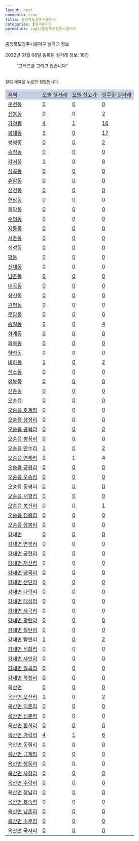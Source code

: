 ```yaml
---
layout: post
comments: true
title: 충청북도청주시흥덕구
categories: [실거래가]
permalink: /apt/충청북도청주시흥덕구
---
```


충청북도청주시흥덕구 실거래 정보

2022년 01월 08일 등록된 실거래 정보: 18건

<!--<script async src="https://pagead2.googlesyndication.com/pagead/js/adsbygoogle.js?client=ca-pub-3485438051770037"
 crossorigin="anonymous"></script>-->

<script type="text/javascript">
  google.charts.load('current', {'packages':['corechart']});
  google.charts.setOnLoadCallback(drawChart);

  function drawChart() {
    var data = google.visualization.arrayToDataTable([['거래일', '매매', '전월세', '전매'], ['21-01', 464, 362, 14], ['21-02', 539, 397, 9], ['21-03', 541, 388, 9], ['21-04', 482, 364, 17], ['21-05', 501, 357, 13], ['21-06', 416, 364, 2], ['21-07', 443, 393, 1], ['21-08', 497, 389, 0], ['21-09', 403, 306, 0], ['21-10', 435, 388, 1], ['21-11', 280, 287, 2], ['21-12', 198, 222, 0], ['22-01', 11, 15, 0]]);

    var options = {
      title: '최근 1년간 유형별 거래량 추이',
      legend: { position: 'bottom' }
    };

    setTimeout(function() {
        var chart = new google.visualization.LineChart(document.getElementById('columnchart_material'));
        chart.draw(data, (options));
        document.getElementById('loading').style.display = 'none';
        var dayLabel = (new Date()).getDay();
        if (dayLabel < 2) {
            sorttable.innerSortFunction.apply(document.getElementById('week'), []);
            sorttable.innerSortFunction.apply(document.getElementById('week'), []);        
        }
        else {
            sorttable.innerSortFunction.apply(document.getElementById('today'), []);
            sorttable.innerSortFunction.apply(document.getElementById('today'), []);
        }
    }, 200);

  }
</script>

<div id="loading" style="z-index:20; display: block; margin-left: 35px">"그래프를 그리고 있습니다"</div>
<div id="columnchart_material" style="width: 95%; margin-left: -35px; display: block"></div>
<!--<div style="width: 95%; margin-left: -35px; display: block">
      <script async src="https://pagead2.googlesyndication.com/pagead/js/adsbygoogle.js?client=ca-pub-3485438051770037"
          crossorigin="anonymous"></script>
      <ins class="adsbygoogle"
          style="display:block"
          data-ad-format="fluid"
          data-ad-layout-key="-fb+5w+4e-db+86"
          data-ad-client="ca-pub-3485438051770037"
          data-ad-slot="1827090281"></ins>
      <script>
          (adsbygoogle = window.adsbygoogle || []).push({});
      </script>
</div>-->
<br>

<font size='small' style='font-size: small;'>컬럼 제목을 누르면 정렬됩니다.</font>
<table class="sortable">
  <tr style='background-color: rgba(114, 132, 186,0.4);'>
    <td id="region"><a href="#">지역</a></td>
    <td id="today"><a href="#">오늘 실거래</a></td>
    <td id="today_new"><a href="#">오늘 신고가</a></td>
    <td id="week"><a href="#">일주일 실거래</a></td>
  </tr>

  
  <tr class="item">
    <td><a href="충청북도청주시흥덕구운천동">운천동</a></td>
    <td><a href="충청북도청주시흥덕구운천동">0</a></td>
    <td><a href="충청북도청주시흥덕구운천동">0</a></td>
    <td><a href="충청북도청주시흥덕구운천동">0</a></td>
  </tr>
    

  <tr class="item">
    <td><a href="충청북도청주시흥덕구신봉동">신봉동</a></td>
    <td><a href="충청북도청주시흥덕구신봉동">0</a></td>
    <td><a href="충청북도청주시흥덕구신봉동">0</a></td>
    <td><a href="충청북도청주시흥덕구신봉동">2</a></td>
  </tr>
    

  <tr class="item">
    <td><a href="충청북도청주시흥덕구가경동">가경동</a></td>
    <td><a href="충청북도청주시흥덕구가경동">4</a></td>
    <td><a href="충청북도청주시흥덕구가경동">1</a></td>
    <td><a href="충청북도청주시흥덕구가경동">16</a></td>
  </tr>
    

  <tr class="item">
    <td><a href="충청북도청주시흥덕구복대동">복대동</a></td>
    <td><a href="충청북도청주시흥덕구복대동">3</a></td>
    <td><a href="충청북도청주시흥덕구복대동">0</a></td>
    <td><a href="충청북도청주시흥덕구복대동">17</a></td>
  </tr>
    

  <tr class="item">
    <td><a href="충청북도청주시흥덕구봉명동">봉명동</a></td>
    <td><a href="충청북도청주시흥덕구봉명동">0</a></td>
    <td><a href="충청북도청주시흥덕구봉명동">0</a></td>
    <td><a href="충청북도청주시흥덕구봉명동">2</a></td>
  </tr>
    

  <tr class="item">
    <td><a href="충청북도청주시흥덕구송정동">송정동</a></td>
    <td><a href="충청북도청주시흥덕구송정동">0</a></td>
    <td><a href="충청북도청주시흥덕구송정동">0</a></td>
    <td><a href="충청북도청주시흥덕구송정동">0</a></td>
  </tr>
    

  <tr class="item">
    <td><a href="충청북도청주시흥덕구강서동">강서동</a></td>
    <td><a href="충청북도청주시흥덕구강서동">1</a></td>
    <td><a href="충청북도청주시흥덕구강서동">0</a></td>
    <td><a href="충청북도청주시흥덕구강서동">8</a></td>
  </tr>
    

  <tr class="item">
    <td><a href="충청북도청주시흥덕구석곡동">석곡동</a></td>
    <td><a href="충청북도청주시흥덕구석곡동">0</a></td>
    <td><a href="충청북도청주시흥덕구석곡동">0</a></td>
    <td><a href="충청북도청주시흥덕구석곡동">0</a></td>
  </tr>
    

  <tr class="item">
    <td><a href="충청북도청주시흥덕구휴암동">휴암동</a></td>
    <td><a href="충청북도청주시흥덕구휴암동">0</a></td>
    <td><a href="충청북도청주시흥덕구휴암동">0</a></td>
    <td><a href="충청북도청주시흥덕구휴암동">0</a></td>
  </tr>
    

  <tr class="item">
    <td><a href="충청북도청주시흥덕구신전동">신전동</a></td>
    <td><a href="충청북도청주시흥덕구신전동">0</a></td>
    <td><a href="충청북도청주시흥덕구신전동">0</a></td>
    <td><a href="충청북도청주시흥덕구신전동">0</a></td>
  </tr>
    

  <tr class="item">
    <td><a href="충청북도청주시흥덕구현암동">현암동</a></td>
    <td><a href="충청북도청주시흥덕구현암동">0</a></td>
    <td><a href="충청북도청주시흥덕구현암동">0</a></td>
    <td><a href="충청북도청주시흥덕구현암동">0</a></td>
  </tr>
    

  <tr class="item">
    <td><a href="충청북도청주시흥덕구동막동">동막동</a></td>
    <td><a href="충청북도청주시흥덕구동막동">0</a></td>
    <td><a href="충청북도청주시흥덕구동막동">0</a></td>
    <td><a href="충청북도청주시흥덕구동막동">0</a></td>
  </tr>
    

  <tr class="item">
    <td><a href="충청북도청주시흥덕구수의동">수의동</a></td>
    <td><a href="충청북도청주시흥덕구수의동">0</a></td>
    <td><a href="충청북도청주시흥덕구수의동">0</a></td>
    <td><a href="충청북도청주시흥덕구수의동">0</a></td>
  </tr>
    

  <tr class="item">
    <td><a href="충청북도청주시흥덕구지동동">지동동</a></td>
    <td><a href="충청북도청주시흥덕구지동동">0</a></td>
    <td><a href="충청북도청주시흥덕구지동동">0</a></td>
    <td><a href="충청북도청주시흥덕구지동동">0</a></td>
  </tr>
    

  <tr class="item">
    <td><a href="충청북도청주시흥덕구서촌동">서촌동</a></td>
    <td><a href="충청북도청주시흥덕구서촌동">0</a></td>
    <td><a href="충청북도청주시흥덕구서촌동">0</a></td>
    <td><a href="충청북도청주시흥덕구서촌동">0</a></td>
  </tr>
    

  <tr class="item">
    <td><a href="충청북도청주시흥덕구신성동">신성동</a></td>
    <td><a href="충청북도청주시흥덕구신성동">0</a></td>
    <td><a href="충청북도청주시흥덕구신성동">0</a></td>
    <td><a href="충청북도청주시흥덕구신성동">0</a></td>
  </tr>
    

  <tr class="item">
    <td><a href="충청북도청주시흥덕구평동">평동</a></td>
    <td><a href="충청북도청주시흥덕구평동">0</a></td>
    <td><a href="충청북도청주시흥덕구평동">0</a></td>
    <td><a href="충청북도청주시흥덕구평동">0</a></td>
  </tr>
    

  <tr class="item">
    <td><a href="충청북도청주시흥덕구신대동">신대동</a></td>
    <td><a href="충청북도청주시흥덕구신대동">0</a></td>
    <td><a href="충청북도청주시흥덕구신대동">0</a></td>
    <td><a href="충청북도청주시흥덕구신대동">0</a></td>
  </tr>
    

  <tr class="item">
    <td><a href="충청북도청주시흥덕구남촌동">남촌동</a></td>
    <td><a href="충청북도청주시흥덕구남촌동">0</a></td>
    <td><a href="충청북도청주시흥덕구남촌동">0</a></td>
    <td><a href="충청북도청주시흥덕구남촌동">0</a></td>
  </tr>
    

  <tr class="item">
    <td><a href="충청북도청주시흥덕구내곡동">내곡동</a></td>
    <td><a href="충청북도청주시흥덕구내곡동">0</a></td>
    <td><a href="충청북도청주시흥덕구내곡동">0</a></td>
    <td><a href="충청북도청주시흥덕구내곡동">0</a></td>
  </tr>
    

  <tr class="item">
    <td><a href="충청북도청주시흥덕구상신동">상신동</a></td>
    <td><a href="충청북도청주시흥덕구상신동">0</a></td>
    <td><a href="충청북도청주시흥덕구상신동">0</a></td>
    <td><a href="충청북도청주시흥덕구상신동">0</a></td>
  </tr>
    

  <tr class="item">
    <td><a href="충청북도청주시흥덕구원평동">원평동</a></td>
    <td><a href="충청북도청주시흥덕구원평동">0</a></td>
    <td><a href="충청북도청주시흥덕구원평동">0</a></td>
    <td><a href="충청북도청주시흥덕구원평동">0</a></td>
  </tr>
    

  <tr class="item">
    <td><a href="충청북도청주시흥덕구문암동">문암동</a></td>
    <td><a href="충청북도청주시흥덕구문암동">0</a></td>
    <td><a href="충청북도청주시흥덕구문암동">0</a></td>
    <td><a href="충청북도청주시흥덕구문암동">0</a></td>
  </tr>
    

  <tr class="item">
    <td><a href="충청북도청주시흥덕구송절동">송절동</a></td>
    <td><a href="충청북도청주시흥덕구송절동">0</a></td>
    <td><a href="충청북도청주시흥덕구송절동">0</a></td>
    <td><a href="충청북도청주시흥덕구송절동">4</a></td>
  </tr>
    

  <tr class="item">
    <td><a href="충청북도청주시흥덕구화계동">화계동</a></td>
    <td><a href="충청북도청주시흥덕구화계동">0</a></td>
    <td><a href="충청북도청주시흥덕구화계동">0</a></td>
    <td><a href="충청북도청주시흥덕구화계동">0</a></td>
  </tr>
    

  <tr class="item">
    <td><a href="충청북도청주시흥덕구외북동">외북동</a></td>
    <td><a href="충청북도청주시흥덕구외북동">0</a></td>
    <td><a href="충청북도청주시흥덕구외북동">0</a></td>
    <td><a href="충청북도청주시흥덕구외북동">0</a></td>
  </tr>
    

  <tr class="item">
    <td><a href="충청북도청주시흥덕구향정동">향정동</a></td>
    <td><a href="충청북도청주시흥덕구향정동">0</a></td>
    <td><a href="충청북도청주시흥덕구향정동">0</a></td>
    <td><a href="충청북도청주시흥덕구향정동">0</a></td>
  </tr>
    

  <tr class="item">
    <td><a href="충청북도청주시흥덕구비하동">비하동</a></td>
    <td><a href="충청북도청주시흥덕구비하동">1</a></td>
    <td><a href="충청북도청주시흥덕구비하동">0</a></td>
    <td><a href="충청북도청주시흥덕구비하동">2</a></td>
  </tr>
    

  <tr class="item">
    <td><a href="충청북도청주시흥덕구석소동">석소동</a></td>
    <td><a href="충청북도청주시흥덕구석소동">0</a></td>
    <td><a href="충청북도청주시흥덕구석소동">0</a></td>
    <td><a href="충청북도청주시흥덕구석소동">0</a></td>
  </tr>
    

  <tr class="item">
    <td><a href="충청북도청주시흥덕구정봉동">정봉동</a></td>
    <td><a href="충청북도청주시흥덕구정봉동">0</a></td>
    <td><a href="충청북도청주시흥덕구정봉동">0</a></td>
    <td><a href="충청북도청주시흥덕구정봉동">0</a></td>
  </tr>
    

  <tr class="item">
    <td><a href="충청북도청주시흥덕구신촌동">신촌동</a></td>
    <td><a href="충청북도청주시흥덕구신촌동">0</a></td>
    <td><a href="충청북도청주시흥덕구신촌동">0</a></td>
    <td><a href="충청북도청주시흥덕구신촌동">0</a></td>
  </tr>
    

  <tr class="item">
    <td><a href="충청북도청주시흥덕구오송읍">오송읍</a></td>
    <td><a href="충청북도청주시흥덕구오송읍">0</a></td>
    <td><a href="충청북도청주시흥덕구오송읍">0</a></td>
    <td><a href="충청북도청주시흥덕구오송읍">0</a></td>
  </tr>
    

  <tr class="item">
    <td><a href="충청북도청주시흥덕구오송읍호계리">오송읍 호계리</a></td>
    <td><a href="충청북도청주시흥덕구오송읍호계리">0</a></td>
    <td><a href="충청북도청주시흥덕구오송읍호계리">0</a></td>
    <td><a href="충청북도청주시흥덕구오송읍호계리">0</a></td>
  </tr>
    

  <tr class="item">
    <td><a href="충청북도청주시흥덕구오송읍상정리">오송읍 상정리</a></td>
    <td><a href="충청북도청주시흥덕구오송읍상정리">0</a></td>
    <td><a href="충청북도청주시흥덕구오송읍상정리">0</a></td>
    <td><a href="충청북도청주시흥덕구오송읍상정리">0</a></td>
  </tr>
    

  <tr class="item">
    <td><a href="충청북도청주시흥덕구오송읍공북리">오송읍 공북리</a></td>
    <td><a href="충청북도청주시흥덕구오송읍공북리">0</a></td>
    <td><a href="충청북도청주시흥덕구오송읍공북리">0</a></td>
    <td><a href="충청북도청주시흥덕구오송읍공북리">0</a></td>
  </tr>
    

  <tr class="item">
    <td><a href="충청북도청주시흥덕구오송읍쌍청리">오송읍 쌍청리</a></td>
    <td><a href="충청북도청주시흥덕구오송읍쌍청리">0</a></td>
    <td><a href="충청북도청주시흥덕구오송읍쌍청리">0</a></td>
    <td><a href="충청북도청주시흥덕구오송읍쌍청리">0</a></td>
  </tr>
    

  <tr class="item">
    <td><a href="충청북도청주시흥덕구오송읍만수리">오송읍 만수리</a></td>
    <td><a href="충청북도청주시흥덕구오송읍만수리">1</a></td>
    <td><a href="충청북도청주시흥덕구오송읍만수리">0</a></td>
    <td><a href="충청북도청주시흥덕구오송읍만수리">2</a></td>
  </tr>
    

  <tr class="item">
    <td><a href="충청북도청주시흥덕구오송읍연제리">오송읍 연제리</a></td>
    <td><a href="충청북도청주시흥덕구오송읍연제리">2</a></td>
    <td><a href="충청북도청주시흥덕구오송읍연제리">1</a></td>
    <td><a href="충청북도청주시흥덕구오송읍연제리">4</a></td>
  </tr>
    

  <tr class="item">
    <td><a href="충청북도청주시흥덕구오송읍궁평리">오송읍 궁평리</a></td>
    <td><a href="충청북도청주시흥덕구오송읍궁평리">0</a></td>
    <td><a href="충청북도청주시흥덕구오송읍궁평리">0</a></td>
    <td><a href="충청북도청주시흥덕구오송읍궁평리">0</a></td>
  </tr>
    

  <tr class="item">
    <td><a href="충청북도청주시흥덕구오송읍오송리">오송읍 오송리</a></td>
    <td><a href="충청북도청주시흥덕구오송읍오송리">0</a></td>
    <td><a href="충청북도청주시흥덕구오송읍오송리">0</a></td>
    <td><a href="충청북도청주시흥덕구오송읍오송리">0</a></td>
  </tr>
    

  <tr class="item">
    <td><a href="충청북도청주시흥덕구오송읍동평리">오송읍 동평리</a></td>
    <td><a href="충청북도청주시흥덕구오송읍동평리">0</a></td>
    <td><a href="충청북도청주시흥덕구오송읍동평리">0</a></td>
    <td><a href="충청북도청주시흥덕구오송읍동평리">0</a></td>
  </tr>
    

  <tr class="item">
    <td><a href="충청북도청주시흥덕구오송읍서평리">오송읍 서평리</a></td>
    <td><a href="충청북도청주시흥덕구오송읍서평리">0</a></td>
    <td><a href="충청북도청주시흥덕구오송읍서평리">0</a></td>
    <td><a href="충청북도청주시흥덕구오송읍서평리">0</a></td>
  </tr>
    

  <tr class="item">
    <td><a href="충청북도청주시흥덕구오송읍봉산리">오송읍 봉산리</a></td>
    <td><a href="충청북도청주시흥덕구오송읍봉산리">0</a></td>
    <td><a href="충청북도청주시흥덕구오송읍봉산리">0</a></td>
    <td><a href="충청북도청주시흥덕구오송읍봉산리">1</a></td>
  </tr>
    

  <tr class="item">
    <td><a href="충청북도청주시흥덕구오송읍정중리">오송읍 정중리</a></td>
    <td><a href="충청북도청주시흥덕구오송읍정중리">0</a></td>
    <td><a href="충청북도청주시흥덕구오송읍정중리">0</a></td>
    <td><a href="충청북도청주시흥덕구오송읍정중리">0</a></td>
  </tr>
    

  <tr class="item">
    <td><a href="충청북도청주시흥덕구오송읍상봉리">오송읍 상봉리</a></td>
    <td><a href="충청북도청주시흥덕구오송읍상봉리">0</a></td>
    <td><a href="충청북도청주시흥덕구오송읍상봉리">0</a></td>
    <td><a href="충청북도청주시흥덕구오송읍상봉리">0</a></td>
  </tr>
    

  <tr class="item">
    <td><a href="충청북도청주시흥덕구강내면">강내면</a></td>
    <td><a href="충청북도청주시흥덕구강내면">0</a></td>
    <td><a href="충청북도청주시흥덕구강내면">0</a></td>
    <td><a href="충청북도청주시흥덕구강내면">0</a></td>
  </tr>
    

  <tr class="item">
    <td><a href="충청북도청주시흥덕구강내면연정리">강내면 연정리</a></td>
    <td><a href="충청북도청주시흥덕구강내면연정리">0</a></td>
    <td><a href="충청북도청주시흥덕구강내면연정리">0</a></td>
    <td><a href="충청북도청주시흥덕구강내면연정리">0</a></td>
  </tr>
    

  <tr class="item">
    <td><a href="충청북도청주시흥덕구강내면궁현리">강내면 궁현리</a></td>
    <td><a href="충청북도청주시흥덕구강내면궁현리">0</a></td>
    <td><a href="충청북도청주시흥덕구강내면궁현리">0</a></td>
    <td><a href="충청북도청주시흥덕구강내면궁현리">0</a></td>
  </tr>
    

  <tr class="item">
    <td><a href="충청북도청주시흥덕구강내면저산리">강내면 저산리</a></td>
    <td><a href="충청북도청주시흥덕구강내면저산리">0</a></td>
    <td><a href="충청북도청주시흥덕구강내면저산리">0</a></td>
    <td><a href="충청북도청주시흥덕구강내면저산리">0</a></td>
  </tr>
    

  <tr class="item">
    <td><a href="충청북도청주시흥덕구강내면당곡리">강내면 당곡리</a></td>
    <td><a href="충청북도청주시흥덕구강내면당곡리">0</a></td>
    <td><a href="충청북도청주시흥덕구강내면당곡리">0</a></td>
    <td><a href="충청북도청주시흥덕구강내면당곡리">0</a></td>
  </tr>
    

  <tr class="item">
    <td><a href="충청북도청주시흥덕구강내면산단리">강내면 산단리</a></td>
    <td><a href="충청북도청주시흥덕구강내면산단리">0</a></td>
    <td><a href="충청북도청주시흥덕구강내면산단리">0</a></td>
    <td><a href="충청북도청주시흥덕구강내면산단리">0</a></td>
  </tr>
    

  <tr class="item">
    <td><a href="충청북도청주시흥덕구강내면다락리">강내면 다락리</a></td>
    <td><a href="충청북도청주시흥덕구강내면다락리">0</a></td>
    <td><a href="충청북도청주시흥덕구강내면다락리">0</a></td>
    <td><a href="충청북도청주시흥덕구강내면다락리">0</a></td>
  </tr>
    

  <tr class="item">
    <td><a href="충청북도청주시흥덕구강내면태성리">강내면 태성리</a></td>
    <td><a href="충청북도청주시흥덕구강내면태성리">0</a></td>
    <td><a href="충청북도청주시흥덕구강내면태성리">0</a></td>
    <td><a href="충청북도청주시흥덕구강내면태성리">0</a></td>
  </tr>
    

  <tr class="item">
    <td><a href="충청북도청주시흥덕구강내면사곡리">강내면 사곡리</a></td>
    <td><a href="충청북도청주시흥덕구강내면사곡리">0</a></td>
    <td><a href="충청북도청주시흥덕구강내면사곡리">0</a></td>
    <td><a href="충청북도청주시흥덕구강내면사곡리">0</a></td>
  </tr>
    

  <tr class="item">
    <td><a href="충청북도청주시흥덕구강내면황탄리">강내면 황탄리</a></td>
    <td><a href="충청북도청주시흥덕구강내면황탄리">0</a></td>
    <td><a href="충청북도청주시흥덕구강내면황탄리">0</a></td>
    <td><a href="충청북도청주시흥덕구강내면황탄리">0</a></td>
  </tr>
    

  <tr class="item">
    <td><a href="충청북도청주시흥덕구강내면월탄리">강내면 월탄리</a></td>
    <td><a href="충청북도청주시흥덕구강내면월탄리">0</a></td>
    <td><a href="충청북도청주시흥덕구강내면월탄리">0</a></td>
    <td><a href="충청북도청주시흥덕구강내면월탄리">0</a></td>
  </tr>
    

  <tr class="item">
    <td><a href="충청북도청주시흥덕구강내면탑연리">강내면 탑연리</a></td>
    <td><a href="충청북도청주시흥덕구강내면탑연리">1</a></td>
    <td><a href="충청북도청주시흥덕구강내면탑연리">0</a></td>
    <td><a href="충청북도청주시흥덕구강내면탑연리">2</a></td>
  </tr>
    

  <tr class="item">
    <td><a href="충청북도청주시흥덕구강내면석화리">강내면 석화리</a></td>
    <td><a href="충청북도청주시흥덕구강내면석화리">0</a></td>
    <td><a href="충청북도청주시흥덕구강내면석화리">0</a></td>
    <td><a href="충청북도청주시흥덕구강내면석화리">0</a></td>
  </tr>
    

  <tr class="item">
    <td><a href="충청북도청주시흥덕구강내면사인리">강내면 사인리</a></td>
    <td><a href="충청북도청주시흥덕구강내면사인리">0</a></td>
    <td><a href="충청북도청주시흥덕구강내면사인리">0</a></td>
    <td><a href="충청북도청주시흥덕구강내면사인리">0</a></td>
  </tr>
    

  <tr class="item">
    <td><a href="충청북도청주시흥덕구강내면월곡리">강내면 월곡리</a></td>
    <td><a href="충청북도청주시흥덕구강내면월곡리">0</a></td>
    <td><a href="충청북도청주시흥덕구강내면월곡리">0</a></td>
    <td><a href="충청북도청주시흥덕구강내면월곡리">0</a></td>
  </tr>
    

  <tr class="item">
    <td><a href="충청북도청주시흥덕구강내면학천리">강내면 학천리</a></td>
    <td><a href="충청북도청주시흥덕구강내면학천리">0</a></td>
    <td><a href="충청북도청주시흥덕구강내면학천리">0</a></td>
    <td><a href="충청북도청주시흥덕구강내면학천리">0</a></td>
  </tr>
    

  <tr class="item">
    <td><a href="충청북도청주시흥덕구옥산면">옥산면</a></td>
    <td><a href="충청북도청주시흥덕구옥산면">0</a></td>
    <td><a href="충청북도청주시흥덕구옥산면">0</a></td>
    <td><a href="충청북도청주시흥덕구옥산면">0</a></td>
  </tr>
    

  <tr class="item">
    <td><a href="충청북도청주시흥덕구옥산면오산리">옥산면 오산리</a></td>
    <td><a href="충청북도청주시흥덕구옥산면오산리">1</a></td>
    <td><a href="충청북도청주시흥덕구옥산면오산리">0</a></td>
    <td><a href="충청북도청주시흥덕구옥산면오산리">2</a></td>
  </tr>
    

  <tr class="item">
    <td><a href="충청북도청주시흥덕구옥산면덕촌리">옥산면 덕촌리</a></td>
    <td><a href="충청북도청주시흥덕구옥산면덕촌리">0</a></td>
    <td><a href="충청북도청주시흥덕구옥산면덕촌리">0</a></td>
    <td><a href="충청북도청주시흥덕구옥산면덕촌리">0</a></td>
  </tr>
    

  <tr class="item">
    <td><a href="충청북도청주시흥덕구옥산면신촌리">옥산면 신촌리</a></td>
    <td><a href="충청북도청주시흥덕구옥산면신촌리">0</a></td>
    <td><a href="충청북도청주시흥덕구옥산면신촌리">0</a></td>
    <td><a href="충청북도청주시흥덕구옥산면신촌리">0</a></td>
  </tr>
    

  <tr class="item">
    <td><a href="충청북도청주시흥덕구옥산면환희리">옥산면 환희리</a></td>
    <td><a href="충청북도청주시흥덕구옥산면환희리">0</a></td>
    <td><a href="충청북도청주시흥덕구옥산면환희리">0</a></td>
    <td><a href="충청북도청주시흥덕구옥산면환희리">0</a></td>
  </tr>
    

  <tr class="item">
    <td><a href="충청북도청주시흥덕구옥산면가락리">옥산면 가락리</a></td>
    <td><a href="충청북도청주시흥덕구옥산면가락리">4</a></td>
    <td><a href="충청북도청주시흥덕구옥산면가락리">1</a></td>
    <td><a href="충청북도청주시흥덕구옥산면가락리">6</a></td>
  </tr>
    

  <tr class="item">
    <td><a href="충청북도청주시흥덕구옥산면동림리">옥산면 동림리</a></td>
    <td><a href="충청북도청주시흥덕구옥산면동림리">0</a></td>
    <td><a href="충청북도청주시흥덕구옥산면동림리">0</a></td>
    <td><a href="충청북도청주시흥덕구옥산면동림리">0</a></td>
  </tr>
    

  <tr class="item">
    <td><a href="충청북도청주시흥덕구옥산면금계리">옥산면 금계리</a></td>
    <td><a href="충청북도청주시흥덕구옥산면금계리">0</a></td>
    <td><a href="충청북도청주시흥덕구옥산면금계리">0</a></td>
    <td><a href="충청북도청주시흥덕구옥산면금계리">0</a></td>
  </tr>
    

  <tr class="item">
    <td><a href="충청북도청주시흥덕구옥산면장동리">옥산면 장동리</a></td>
    <td><a href="충청북도청주시흥덕구옥산면장동리">0</a></td>
    <td><a href="충청북도청주시흥덕구옥산면장동리">0</a></td>
    <td><a href="충청북도청주시흥덕구옥산면장동리">0</a></td>
  </tr>
    

  <tr class="item">
    <td><a href="충청북도청주시흥덕구옥산면사정리">옥산면 사정리</a></td>
    <td><a href="충청북도청주시흥덕구옥산면사정리">0</a></td>
    <td><a href="충청북도청주시흥덕구옥산면사정리">0</a></td>
    <td><a href="충청북도청주시흥덕구옥산면사정리">0</a></td>
  </tr>
    

  <tr class="item">
    <td><a href="충청북도청주시흥덕구옥산면수락리">옥산면 수락리</a></td>
    <td><a href="충청북도청주시흥덕구옥산면수락리">0</a></td>
    <td><a href="충청북도청주시흥덕구옥산면수락리">0</a></td>
    <td><a href="충청북도청주시흥덕구옥산면수락리">0</a></td>
  </tr>
    

  <tr class="item">
    <td><a href="충청북도청주시흥덕구옥산면장남리">옥산면 장남리</a></td>
    <td><a href="충청북도청주시흥덕구옥산면장남리">0</a></td>
    <td><a href="충청북도청주시흥덕구옥산면장남리">0</a></td>
    <td><a href="충청북도청주시흥덕구옥산면장남리">0</a></td>
  </tr>
    

  <tr class="item">
    <td><a href="충청북도청주시흥덕구옥산면호죽리">옥산면 호죽리</a></td>
    <td><a href="충청북도청주시흥덕구옥산면호죽리">0</a></td>
    <td><a href="충청북도청주시흥덕구옥산면호죽리">0</a></td>
    <td><a href="충청북도청주시흥덕구옥산면호죽리">0</a></td>
  </tr>
    

  <tr class="item">
    <td><a href="충청북도청주시흥덕구옥산면남촌리">옥산면 남촌리</a></td>
    <td><a href="충청북도청주시흥덕구옥산면남촌리">0</a></td>
    <td><a href="충청북도청주시흥덕구옥산면남촌리">0</a></td>
    <td><a href="충청북도청주시흥덕구옥산면남촌리">0</a></td>
  </tr>
    

  <tr class="item">
    <td><a href="충청북도청주시흥덕구옥산면소로리">옥산면 소로리</a></td>
    <td><a href="충청북도청주시흥덕구옥산면소로리">0</a></td>
    <td><a href="충청북도청주시흥덕구옥산면소로리">0</a></td>
    <td><a href="충청북도청주시흥덕구옥산면소로리">0</a></td>
  </tr>
    

  <tr class="item">
    <td><a href="충청북도청주시흥덕구옥산면국사리">옥산면 국사리</a></td>
    <td><a href="충청북도청주시흥덕구옥산면국사리">0</a></td>
    <td><a href="충청북도청주시흥덕구옥산면국사리">0</a></td>
    <td><a href="충청북도청주시흥덕구옥산면국사리">0</a></td>
  </tr>
    


</table>


    